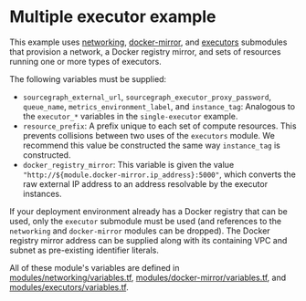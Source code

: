 # Multiple executor example

This example uses [networking](https://registry.terraform.io/modules/sourcegraph/executors/aws/4.4.1/submodules/networking), [docker-mirror](https://registry.terraform.io/modules/sourcegraph/executors/aws/4.4.1/submodules/docker-mirror), and [executors](https://registry.terraform.io/modules/sourcegraph/executors/aws/4.4.1/submodules/executors) submodules that provision a network, a Docker registry mirror, and sets of resources running one or more types of executors.

The following variables must be supplied:

- `sourcegraph_external_url`, `sourcegraph_executor_proxy_password`, `queue_name`, `metrics_environment_label`, and `instance_tag`: Analogous to the `executor_*` variables in the `single-executor` example.
- `resource_prefix`: A prefix unique to each set of compute resources. This prevents collisions between two uses of the `executors` module. We recommend this value be constructed the same way `instance_tag` is constructed.
- `docker_registry_mirror`: This variable is given the value `"http://${module.docker-mirror.ip_address}:5000"`, which converts the raw external IP address to an address resolvable by the executor instances.

If your deployment environment already has a Docker registry that can be used, only the `executor` submodule must be used (and references to the `networking` and `docker-mirror` modules can be dropped). The Docker registry mirror address can be supplied along with its containing VPC and subnet as pre-existing identifier literals.

All of these module's variables are defined in [modules/networking/variables.tf](https://github.com/sourcegraph/terraform-aws-executors/blob/v4.4.1/modules/networking/variables.tf), [modules/docker-mirror/variables.tf](https://github.com/sourcegraph/terraform-aws-executors/blob/v4.4.1/modules/docker-mirror/variables.tf), and [modules/executors/variables.tf](https://github.com/sourcegraph/terraform-aws-executors/blob/v4.4.1/modules/executors/variables.tf).
